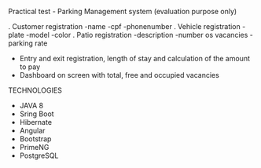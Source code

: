Practical test - Parking Management system (evaluation purpose only)

. Customer registration
	-name
	-cpf
	-phonenumber
. Vehicle registration
	-plate
	-model
	-color
. Patio registration
	-description
	-number os vacancies
	-parking rate 
- Entry and exit registration, length of stay and calculation of the amount to pay
- Dashboard on screen with total, free and occupied vacancies

TECHNOLOGIES

- JAVA 8
- Sring Boot
- Hibernate
- Angular
- Bootstrap
- PrimeNG
- PostgreSQL
